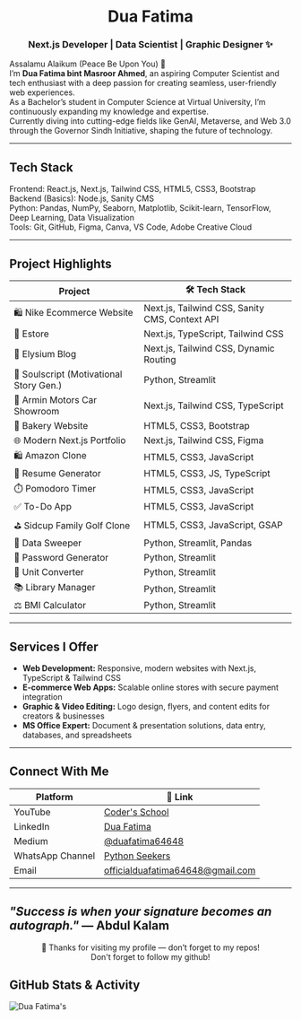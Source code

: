 <h1 align="center">Dua Fatima </h1>
<h3 align="center">Next.js Developer | Data Scientist | Graphic Designer ✨</h3>
<p align="left">
  Assalamu Alaikum (Peace Be Upon You) 🌸<br>
  I’m <strong>Dua Fatima bint Masroor Ahmed</strong>, an aspiring Computer Scientist and tech enthusiast with a deep passion for creating seamless, user-friendly web experiences.<br>
  As a Bachelor’s student in Computer Science at Virtual University, I’m continuously expanding my knowledge and expertise.<br>
  Currently diving into cutting-edge fields like GenAI, Metaverse, and Web 3.0 through the Governor Sindh Initiative, shaping the future of technology. 
</p>

---
## Tech Stack


Frontend: React.js, Next.js, Tailwind CSS, HTML5, CSS3, Bootstrap  
Backend (Basics): Node.js, Sanity CMS  
Python: Pandas, NumPy, Seaborn, Matplotlib, Scikit-learn, TensorFlow, Deep Learning, Data Visualization  
Tools: Git, GitHub, Figma, Canva, VS Code, Adobe Creative Cloud  


---

## Project Highlights

|  **Project**                             | 🛠 **Tech Stack**                                               |
|-------------------------------------------|-----------------------------------------------------------------|
| 🛍️ Nike Ecommerce Website                 | Next.js, Tailwind CSS, Sanity CMS, Context API                  |
| 🛒 Estore                                  | Next.js, TypeScript, Tailwind CSS                               |
| 📝 Elysium Blog                            | Next.js, Tailwind CSS, Dynamic Routing                          |
| 📖 Soulscript (Motivational Story Gen.)  | Python, Streamlit                                               |
| 🚗 Armin Motors Car Showroom              | Next.js, Tailwind CSS, TypeScript                               |
| 🍰 Bakery Website                          | HTML5, CSS3, Bootstrap                                          |
| 🌐 Modern Next.js Portfolio                | Next.js, Tailwind CSS, Figma                                    |
| 🛍️ Amazon Clone                            | HTML5, CSS3, JavaScript                                         |
| 📄 Resume Generator                        | HTML5, CSS3, JS, TypeScript                                     |
| ⏱️ Pomodoro Timer                          | HTML5, CSS3, JavaScript                                         |
| ✅ To-Do App                                | HTML5, CSS3, JavaScript                                         |
| ⛳ Sidcup Family Golf Clone                | HTML5, CSS3, JavaScript, GSAP                                   |
| 🧹 Data Sweeper                            | Python, Streamlit, Pandas                                       |
| 🔐 Password Generator                      | Python, Streamlit                                               |
| 📏 Unit Converter                          | Python, Streamlit                                               |
| 📚 Library Manager                         | Python, Streamlit                                               |
| ⚖️ BMI Calculator                          | Python, Streamlit                                               |

---

##  Services I Offer

- **Web Development:** Responsive, modern websites with Next.js, TypeScript & Tailwind CSS  
- **E-commerce Web Apps:** Scalable online stores with secure payment integration  
- **Graphic & Video Editing:** Logo design, flyers, and content edits for creators & businesses  
- **MS Office Expert:** Document & presentation solutions, data entry, databases, and spreadsheets  

---

## Connect With Me

| Platform         | 🔗 Link                                                                 |
|---------------------|------------------------------------------------------------------------|
| YouTube          | [Coder's School](https://www.youtube.com/channel/UCeZpinT3OCDGkFZ4HBGlIQw) |
| LinkedIn         | [Dua Fatima](https://www.linkedin.com/in/dua-fatima-906208258/)        |
| Medium           | [@duafatima64648](https://medium.com/@duafatima64648)  |
| WhatsApp Channel | [Python Seekers](https://www.whatsapp.com/channel/0029Vb4eKzX1iUxadBElHq1G) |
| Email            | [officialduafatima64648@gmail.com](mailto:officialduafatima64648@gmail.com) |

---

## *"Success is when your signature becomes an autograph."* — Abdul Kalam
<p align="center">
  💖 Thanks for visiting my profile — don’t forget to  my repos!
  <br/>
  Don't forget to follow my github!
</p>

##  GitHub Stats & Activity

![Dua Fatima's ](https://github-readme-stats.vercel.app/api?username=Dua-Fatima-khan&show_icons=true&theme=radical)

